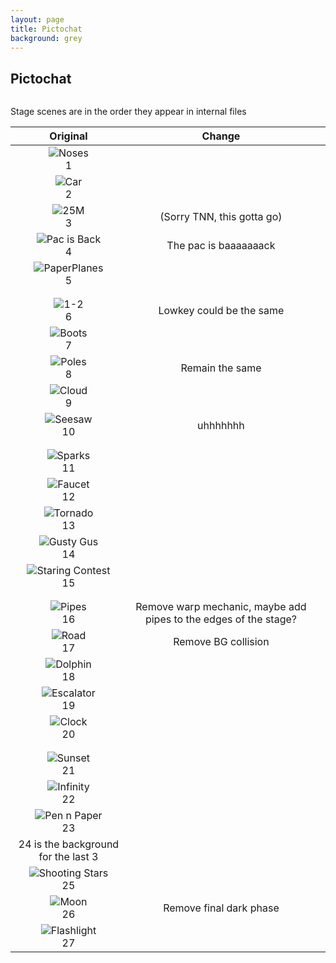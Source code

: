 ```yaml
---
layout: page
title: Pictochat
background: grey
---
```


<div class="col-lg-12 text-center">
	<h2 class="section-heading text-uppercase">Pictochat</h2>
</div>
<img class="img-fluid d-block mx-auto" src="https://ssb.wiki.gallery/images/thumb/0/07/SSBU-PictoChat_2.png/800px-SSBU-PictoChat_2.png" alt="">

Stage scenes are in the order they appear in internal files

| Original      | Change |      |
| :---:        |    :----:   |          ---: |
| ![Noses](https://ssb.wiki.gallery/images/thumb/e/e4/Pictochat_2_Jellyfish.jpeg/175px-Pictochat_2_Jellyfish.jpeg)<br/>1| |
| ![Car](https://ssb.wiki.gallery/images/thumb/8/8b/PictoChat_2_Car.jpg/175px-PictoChat_2_Car.jpg)<br/> 2| |
| ![25M](https://ssb.wiki.gallery/images/thumb/6/6e/Pictochat_2_Donkey_Kong.jpeg/175px-Pictochat_2_Donkey_Kong.jpeg)<br/> 3| (Sorry TNN, this gotta go) |
| ![Pac is Back](https://ssb.wiki.gallery/images/thumb/f/f6/Pictochat_2_PacPix.jpg/175px-Pictochat_2_PacPix.jpg)<br/> 4| The pac is baaaaaaack |
| ![PaperPlanes](https://ssb.wiki.gallery/images/thumb/1/1f/PictoChat_2_Paper_Airplanes.jpeg/175px-PictoChat_2_Paper_Airplanes.jpeg)<br/> 5| |
|  |  |
|  |  |
| ![1-2](https://ssb.wiki.gallery/images/thumb/e/ed/PictoChat_2_Girders.jpeg/175px-PictoChat_2_Girders.jpeg)<br/> 6| Lowkey could be the same |
| ![Boots](https://ssb.wiki.gallery/images/thumb/0/06/PictoChat_2_Boots.jpeg/175px-PictoChat_2_Boots.jpeg)<br/> 7| |
| ![Poles](https://ssb.wiki.gallery/images/thumb/1/14/PictoChat_2_Poles.jpeg/175px-PictoChat_2_Poles.jpeg)<br/> 8| Remain the same |
| ![Cloud](https://ssb.wiki.gallery/images/thumb/6/69/PictoChat_2_Clouds.jpeg/175px-PictoChat_2_Clouds.jpeg)<br/> 9| |
| ![Seesaw](https://ssb.wiki.gallery/images/thumb/2/20/PictoChat_2_Seesaw.jpeg/175px-PictoChat_2_Seesaw.jpeg)<br/> 10| uhhhhhhh |
|  |  |
|  |  |
| ![Sparks](https://ssb.wiki.gallery/images/thumb/f/f0/PictoChat_2_Sparks.jpeg/175px-PictoChat_2_Sparks.jpeg)<br/> 11| |
| ![Faucet](https://ssb.wiki.gallery/images/thumb/1/15/Pictochat_2_Faucet.jpg/175px-Pictochat_2_Faucet.jpg)<br/> 12| |
| ![Tornado](https://ssb.wiki.gallery/images/thumb/1/10/PictoChat_2_Tornado.jpeg/175px-PictoChat_2_Tornado.jpeg)<br/> 13| |
| ![Gusty Gus](https://ssb.wiki.gallery/images/thumb/8/82/PictoChat_2_Gusty_Gus_2.jpeg/175px-PictoChat_2_Gusty_Gus_2.jpeg)<br/> 14| |
| ![Staring Contest](https://ssb.wiki.gallery/images/thumb/9/92/PictoChat_2_Staring_Contest.jpeg/175px-PictoChat_2_Staring_Contest.jpeg)<br/> 15| |
|  |  |
|  |  |
| ![Pipes](https://ssb.wiki.gallery/images/thumb/9/90/Pictochat_2_Pipes.jpg/175px-Pictochat_2_Pipes.jpg)<br/> 16| Remove warp mechanic, maybe add pipes to the edges of the stage? |
| ![Road](https://ssb.wiki.gallery/images/thumb/e/e8/PictoChat_2_Road.jpg/175px-PictoChat_2_Road.jpg)<br/> 17| Remove BG collision |
| ![Dolphin](https://ssb.wiki.gallery/images/thumb/d/d9/Pictochat_2_Dolphins.jpeg/175px-Pictochat_2_Dolphins.jpeg)<br/> 18| |
| ![Escalator](https://ssb.wiki.gallery/images/thumb/3/34/PictoChat_2_Elevator.jpeg/175px-PictoChat_2_Elevator.jpeg)<br/> 19| |
| ![Clock](https://ssb.wiki.gallery/images/thumb/4/4e/PictoChat_2_Clock.jpeg/175px-PictoChat_2_Clock.jpeg)<br/> 20| |
|  |  |
|  |  |
| ![Sunset](https://ssb.wiki.gallery/images/thumb/4/41/PictoChat_2_Sunset.jpeg/175px-PictoChat_2_Sunset.jpeg)<br/> 21| |
| ![Infinity](https://ssb.wiki.gallery/images/thumb/5/5a/PictoChat_2_Infinity.jpeg/175px-PictoChat_2_Infinity.jpeg)<br/> 22| |
| ![Pen n Paper](https://ssb.wiki.gallery/images/thumb/6/6a/PictoChat_2_Script.jpeg/175px-PictoChat_2_Script.jpeg)<br/> 23| |
| 24 is the background for the last 3 | |
| ![Shooting Stars](https://ssb.wiki.gallery/images/thumb/2/27/PictoChat_2_Shooting_Star.jpeg/175px-PictoChat_2_Shooting_Star.jpeg)<br/> 25| |
| ![Moon](https://ssb.wiki.gallery/images/thumb/8/86/PictoChat_2_Moon.jpeg/175px-PictoChat_2_Moon.jpeg)<br/> 26| Remove final dark phase |
| ![Flashlight](https://ssb.wiki.gallery/images/thumb/b/b3/PictoChat_2_Policeman.jpeg/175px-PictoChat_2_Policeman.jpeg)<br/> 27| |